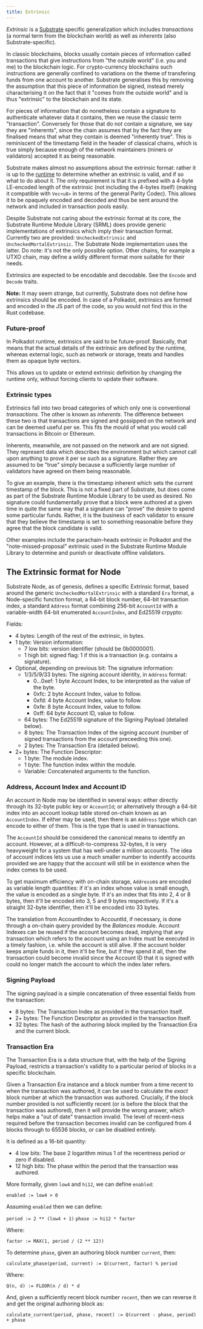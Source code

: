 ```yaml
---
title: Extrinsic
---
```


_Extrinsic_ is a [Substrate](Parity-Substrate) specific generalization which includes _transactions_ (a normal term from the blockchain world) as well as _inherents_ (also Substrate-specific).

In classic blockchains, blocks usually contain pieces of information called transactions that give instructions from "the outside world" (i.e. you and me) to the blockchain logic. For crypto-currency blockchains such instructions are generally confined to variations on the theme of transfering funds from one account to another. Substrate generalises this by removing the assumption that this piece of information be signed, instead merely characterising it on the fact that it "comes from the outside world" and is thus "extrinsic" to the blockchain and its state.

For pieces of information that do nonetheless contain a signature to authenticate whatever data it contains, then we reuse the classic term "transaction". Conversely for those that do not contain a signature, we say they are "inherents", since the chain assumes that by the fact they are finalised means that what they contain is deemed "inherently true". This is reminiscent of the timestamp field in the header of classical chains, which is true simply because enough of the network maintainers (miners or validators) accepted it as being reasonable.

Substrate makes almost no assumptions about the extrinsic format: rather it is up to the [runtime](Runtime) to determine whether an extrinsic is valid, and if so what to do about it. The only requirement is that it is prefixed with a 4-byte LE-encoded length of the extrinsic (not including the 4-bytes itself) (making it compatible with `Vec<u8>` in terms of the general Parity Codec). This allows it to be opaquely encoded and decoded and thus be sent around the network and included in transaction pools easily.

Despite Substrate not caring about the extrinsic format at its core, the Substrate Runtime Module Library (SRML) does provide generic implementations of extrinsics which imply their transaction format. Currently two are provided: `UncheckedExtrinsic` and `UncheckedMortalExtrinsic`. The Substrate Node implementation uses the latter. Do note: it's not the only possible option. Other chains, for example a UTXO chain, may define a wildly different format more suitable for their needs.

Extrinsics are expected to be encodable and decodable. See the `Encode` and `Decode` traits.

**Note:** It may seem strange, but currently, Substrate does not define how extrinsics should be encoded. In case of a Polkadot, extrinsics are formed and encoded in the JS part of the code, so you would not find this in the Rust codebase.

### Future-proof

In Polkadot runtime, extrinsics are said to be future-proof. Basically, that means that the actual details of the extrinsic are defined by the runtime, whereas external logic, such as network or storage, treats and handles them as opaque byte vectors.

This allows us to update or extend extrinsic definition by changing the runtime only, without forcing clients to update their software.

### Extrinsic types

Extrinsics fall into two broad categories of which only one is conventional _transactions_. The other is known as _inherents_. The difference between these two is that transactions are signed and gossipped on the network and can be deemed useful per se. This fits the mould of what you would call transactions in Bitcoin or Ethereum.

Inherents, meanwhile, are not passed on the network and are not signed. They represent data which describes the environment but which cannot call upon anything to prove it per se such as a signature. Rather they are assumed to be "true" simply because a sufficiently large number of validators have agreed on them being reasonable.

To give an example, there is the timestamp inherent which sets the current timestamp of the block. This is not a fixed part of Substrate, but does come as part of the Substrate Runtime Module Library to be used as desired. No signature could fundamentally prove that a block were authored at a given time in quite the same way that a signature can "prove" the desire to spend some particular funds. Rather, it is the business of each validator to ensure that they believe the timestamp is set to something reasonable before they agree that the block candidate is valid.

Other examples include the parachain-heads extrinsic in Polkadot and the "note-missed-proposal" extrinsic used in the Substrate Runtime Module Library to determine and punish or deactivate offline validators.

## The Extrinsic format for Node

Substrate Node, as of genesis, defines a specific Extrinsic format, based around the generic `UncheckedMortalExtrinsic` with a standard `Era` format, a Node-specific function format, a 64-bit block number, 64-bit transaction index, a standard `Address` format combining 256-bit `AccountId` with a variable-width 64-bit enumerated `AccountIndex`,  and Ed25519 crpypto:

Fields:
- 4 bytes: Length of the rest of the extrinsic, in bytes.
- 1 byte: Version information:
  - 7 low bits: version identifier (should be 0b0000001).
  - 1 high bit: signed flag: 1 if this is a transaction (e.g. contains a signature).
- Optional, depending on previous bit: The signature information:
  - 1/3/5/9/33 bytes: The signing account identity, in `Address` format:
    - 0...0xef: 1 byte Account Index, to be interpreted as the value of the byte.
    - 0xfc: 2 byte Account Index, value to follow.
    - 0xfd: 4 byte Account Index, value to follow.
    - 0xfe: 8 byte Account Index, value to follow.
    - 0xff: 64 byte Account ID, value to follow.
  - 64 bytes: The Ed25519 signature of the Signing Payload (detailed below).
  - 8 bytes: The Transaction Index of the signing account (number of signed transactions from the account preceeding this one).
  - 2 bytes: The Transaction Era (detailed below).
- 2+ bytes: The Function Descriptor:
  - 1 byte: The module index.
  - 1 byte: The function index within the module.
  - Variable: Concatenated arguments to the function.

### Address, Account Index and Account ID

An account in Node may be identified in several ways: either directly through its 32-byte public key or `AccountId`; or alternatively through a 64-bit index into an account lookup table stored on-chain known as an `AccountIndex`. If either may be used, then there is an `Address` type which can encode to either of them. This is the type that is used in transactions.

The `AccountId` should be considered the canonical means to identify an account. However, at a difficult-to-compress 32-bytes, it is very heavyweight for a system that has well-under a million accounts. The idea of account indices lets us use a much smaller number to indentify accounts provided we are happy that the account will still be in existence when the index comes to be used.

To get maximum efficiency with on-chain storage, `Address`es are encoded as variable length quantities: if it's an index whose value is small enough, the value is encoded as a single byte. If it's an index that fits into 2, 4 or 8 bytes, then it'll be encoded into 3, 5 and 9 bytes respectively. If it's a straight 32-byte identifier, then it'll be encoded into 33 bytes.

The translation from AccountIndex to AccountId, if necessary, is done through a on-chain query provided by the *Balances* module. Account Indexes can be reused if the account becomes dead, implying that any transaction which refers to the account using an Index must be executed in a timely fashion, i.e. while the account is still alive. If the account holder keeps ample funds in it, then it'll be fine, but if they spend it all, then the transaction could become invalid since the Account ID that it is signed with could no longer match the account to which the index later refers.

### Signing Payload

The signing payload is a simple concatenation of three essential fields from the transaction:

- 8 bytes: The Transaction Index as provided in the transaction itself.
- 2+ bytes: The Function Descriptor as provided in the transaction itself.
- 32 bytes: The hash of the authoring block implied by the Transaction Era and the current block.

### Transaction Era

The Transaction Era is a data structure that, with the help of the Signing Payload, restricts a transaction's validity to a particular period of blocks in a specific blockchain.

Given a Transaction Era instance and a block number from a time recent to when the transaction was authored, it can be used to calculate the *exact* block number at which the transaction was authored. Crucially, if the block number provided is not sufficiently recent (or is before the block that the transaction was authored), then it will provide the wrong answer, which helps make a "out of date" transaction invalid. The level of recent-ness required before the transaction becomes invalid can be configured from 4 blocks through to 65536 blocks, or can be disabled entirely.

It is defined as a 16-bit quantity:

- 4 low bits: The base 2 logarithm minus 1 of the recentness period or zero if disabled.
- 12 high bits: The phase within the period that the transaction was authored.

More formally, given `low4` and `hi12`, we can define `enabled`:

`enabled := low4 > 0`

Assuming `enabled` then we can define:

`period := 2 ** (low4 + 1)`
`phase := hi12 * factor`

Where:

`factor := MAX(1, period / (2 ** 12))`

To determine `phase`, given an authoring block number `current`, then:

`calculate_phase(period, current) := Q(current, factor) % period`

Where:

`Q(n, d) := FLOOR(n / d) * d`

And, given a sufficiently recent block number `recent`, then we can reverse it and get the original authoring block as:

`calculate_current(period, phase, recent) := Q(current - phase, period) + phase`
